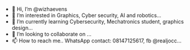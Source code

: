- 👋 Hi, I’m @wizhaevens
- 👀 I’m interested in Graphics, Cyber security, AI and robotics...
- 🌱 I’m currently learning Cybersecurity, Mechatronics student, graphics design...
- 💞️ I’m looking to collaborate on ...
- 📫 How to reach me.. WhatsApp contact: 08147125617, fb @realjocc...

<!---
wizhaevens/wizhaevens is a ✨ special ✨ repository because its `README.md` (this file) appears on your GitHub profile.
You can click the Preview link to take a look at your changes.
--->
